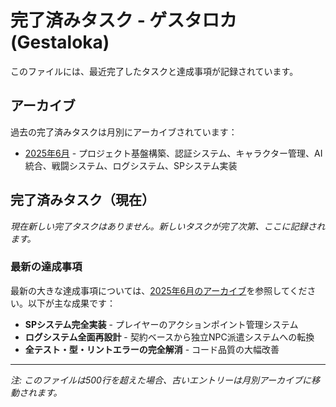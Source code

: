 # 完了済みタスク - ゲスタロカ (Gestaloka)

このファイルには、最近完了したタスクと達成事項が記録されています。

## アーカイブ

過去の完了済みタスクは月別にアーカイブされています：

- [2025年6月](./archives/completedTasks_2025-06.md) - プロジェクト基盤構築、認証システム、キャラクター管理、AI統合、戦闘システム、ログシステム、SPシステム実装

## 完了済みタスク（現在）

*現在新しい完了タスクはありません。新しいタスクが完了次第、ここに記録されます。*

### 最新の達成事項

最新の大きな達成事項については、[2025年6月のアーカイブ](./archives/completedTasks_2025-06.md#今週の達成事項202506/22)を参照してください。以下が主な成果です：

- **SPシステム完全実装** - プレイヤーのアクションポイント管理システム
- **ログシステム全面再設計** - 契約ベースから独立NPC派遣システムへの転換
- **全テスト・型・リントエラーの完全解消** - コード品質の大幅改善

---

*注: このファイルは500行を超えた場合、古いエントリーは月別アーカイブに移動されます。*